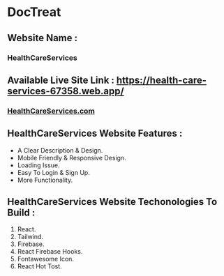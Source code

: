 # DocTreat

## Website Name :

### HealthCareServices

## Available Live Site Link : https://health-care-services-67358.web.app/

### [HealthCareServices.com](https://health-care-services-67358.web.app/)

## HealthCareServices Website Features :

- A Clear Description & Design.
- Mobile Friendly & Responsive Design.
- Loading Issue.
- Easy To Login & Sign Up.
- More Functionality.

## HealthCareServices Website Techonologies To Build : 

1. React.
2. Tailwind.
3. Firebase.
4. React Firebase Hooks.
5. Fontawesome Icon.
5. React Hot Tost.